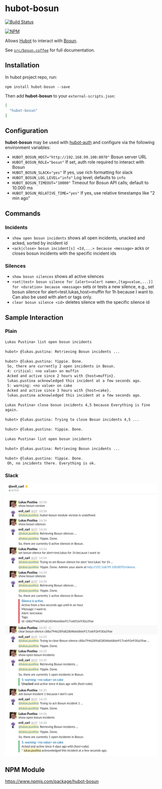 # hubot-bosun

[![Build Status](https://travis-ci.org/lukaspustina/hubot-bosun.svg?branch=master)](https://travis-ci.org/lukaspustina/hubot-bosun)

[![NPM](https://nodei.co/npm/hubot-bosun.png)](https://nodei.co/npm/hubot-bosun/)

Allows [Hubot](https://hubot.github.com) to interact with [Bosun](http://bosun.org).

See [`src/bosun.coffee`](src/bosun.coffee) for full documentation.

## Installation

In hubot project repo, run:

`npm install hubot-bosun --save`

Then add **hubot-bosun** to your `external-scripts.json`:

```json
[
  "hubot-bosun"
]
```

## Configuration

**hubot-bosun** may be used with [hubot-auth](https://github.com/hubot-scripts/hubot-auth) and configure via the following environment variables:

* `HUBOT_BOSUN_HOST="http://192.168.99.100:8070"` Bosun server URL
* `HUBOT_BOSUN_ROLE="bosun"` If set, auth role required to interact with Bosun
* `HUBOT_BOSUN_SLACK="yes"` If yes, use rich formatting for slack
* `HUBOT_BOSUN_LOG_LEVEL="info"` Log level; defaults to `info`
* `HUBOT_BOSUN_TIMEOUT="10000"` Timeout for Bosun API calls; default to 10.000 ms
* `HUBOT_BOSUN_RELATIVE_TIME="yes"` If yes, use relative timestamps like "2 min ago"

## Commands

### Incidents

* `show open bosun incidents` shows all open incidents, unacked and acked, sorted by incident id
* `<ack|close> bosun incident[s] <Id,...> because <message>` acks or closes bosun incidents with the specific incident ids

### Silences

* `show bosun silences` shows all active silences
* `<set|test> bosun silence for [alert=<alert name>,[tag=value,...]] for <duration> because <message>` sets or tests a new silence, e.g., set bosun silence for alert=test.lukas,host=muffin for 1h because I want to. Can also be used with alert or tags only.
* `clear bosun silence <id>` deletes silence with the specific silence id


## Sample Interaction

### Plain

```
Lukas Pustina> list open bosun incidents

hubot> @lukas.pustina: Retrieving Bosun incidents ...

hubot> @lukas.pustina: Yippie. Done.
 So, there are currently 2 open incidents in Bosun.
 4: critical: <no value> on muffin
 Acked and active since 2 hours with {host=muffin}.
 lukas.pustina acknowledged this incident at a few seconds ago.
 5: warning: <no value> on cake
 Acked and active since 3 hours with {host=cake}.
 lukas.pustina acknowledged this incident at a few seconds ago.

Lukas Pustina> close bosun incidents 4,5 because Everything is fine again.

hubot> @lukas.pustina: Trying to close Bosun incidents 4,5 ...

hubut> @lukas.pustina: Yippie. Done.

Lukas Pustina> list open bosun incidents

hubot> @lukas.pustina: Retrieving Bosun incidents ...

hubot> @lukas.pustina: Yippie. Done.
 Oh, no incidents there. Everything is ok.
```

### Slack

![Slack interaction](docs/slack.png)

## NPM Module

https://www.npmjs.com/package/hubot-bosun
